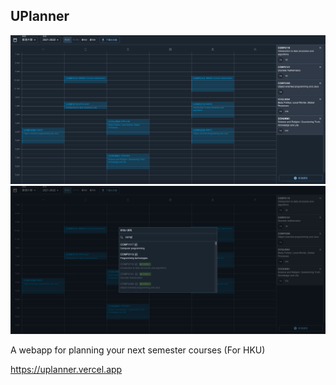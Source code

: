 ## UPlanner

<img src="docs/screenshot-1.png" alt="Screenshot">
<img src="docs/screenshot-2.png" alt="Screenshot">

A webapp for planning your next semester courses (For HKU)

https://uplanner.vercel.app
